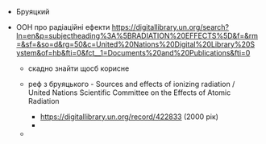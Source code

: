 
- Бруяцкий

- ООН про радіаційні ефекти
https://digitallibrary.un.org/search?ln=en&p=subjectheading%3A%5BRADIATION%20EFFECTS%5D&f=&rm=&sf=&so=d&rg=50&c=United%20Nations%20Digital%20Library%20System&of=hb&fti=0&fct__1=Documents%20and%20Publications&fti=0
    - скадно знайти щосб корисне
    - реф з бруяцького - Sources and effects of ionizing radiation / United Nations Scientific Committee on the Effects of Atomic Radiation  
        - https://digitallibrary.un.org/record/422833 (2000 рік)
        - 

    - 
